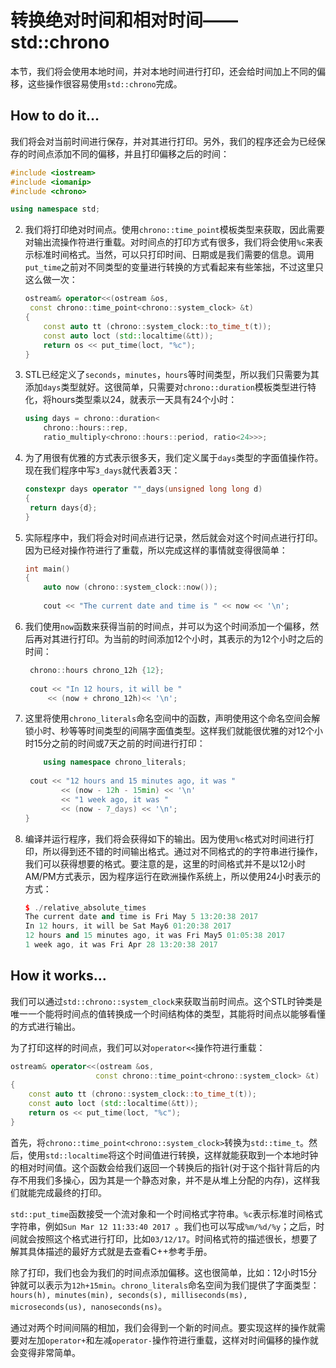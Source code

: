 # 转换绝对时间和相对时间——std::chrono

本节，我们将会使用本地时间，并对本地时间进行打印，还会给时间加上不同的偏移，这些操作很容易使用`std::chrono`完成。

## How to do it...

我们将会对当前时间进行保存，并对其进行打印。另外，我们的程序还会为已经保存的时间点添加不同的偏移，并且打印偏移之后的时间：

   ```c++
   #include <iostream>
   #include <iomanip>
   #include <chrono>
   
   using namespace std; 
   ```

2. 我们将打印绝对时间点。使用`chrono::time_point`模板类型来获取，因此需要对输出流操作符进行重载。对时间点的打印方式有很多，我们将会使用`%c`来表示标准时间格式。当然，可以只打印时间、日期或是我们需要的信息。调用`put_time`之前对不同类型的变量进行转换的方式看起来有些笨拙，不过这里只这么做一次：

   ```c++
   ostream& operator<<(ostream &os,
   	const chrono::time_point<chrono::system_clock> &t)
   {
       const auto tt (chrono::system_clock::to_time_t(t));
       const auto loct (std::localtime(&tt));
       return os << put_time(loct, "%c");
   }
   ```

3. STL已经定义了`seconds`，`minutes`，`hours`等时间类型，所以我们只需要为其添加`days`类型就好。这很简单，只需要对`chrono::duration`模板类型进行特化，将hours类型乘以24，就表示一天具有24个小时：

   ```c++
   using days = chrono::duration<
       chrono::hours::rep,
       ratio_multiply<chrono::hours::period, ratio<24>>>;
   ```

4. 为了用很有优雅的方式表示很多天，我们定义属于`days`类型的字面值操作符。现在我们程序中写`3_days`就代表着3天：

   ```c++
   constexpr days operator ""_days(unsigned long long d)
   {
   	return days{d};
   }
   ```

5. 实际程序中，我们将会对时间点进行记录，然后就会对这个时间点进行打印。因为已经对操作符进行了重载，所以完成这样的事情就变得很简单：

   ```c++
   int main()
   {
       auto now (chrono::system_clock::now());
       
       cout << "The current date and time is " << now << '\n'; 
   ```

6. 我们使用`now`函数来获得当前的时间点，并可以为这个时间添加一个偏移，然后再对其进行打印。为当前的时间添加12个小时，其表示的为12个小时之后的时间：

   ```c++
   	chrono::hours chrono_12h {12};
   	
   	cout << "In 12 hours, it will be "
   		<< (now + chrono_12h)<< '\n';
   ```

7. 这里将使用`chrono_literals`命名空间中的函数，声明使用这个命名空间会解锁小时、秒等等时间类型的间隔字面值类型。这样我们就能很优雅的对12个小时15分之前的时间或7天之前的时间进行打印：

   ```c++
       using namespace chrono_literals;
       
   	cout << "12 hours and 15 minutes ago, it was "
           << (now - 12h - 15min) << '\n'
           << "1 week ago, it was "
           << (now - 7_days) << '\n';
   } 
   ```

8. 编译并运行程序，我们将会获得如下的输出。因为使用`%c`格式对时间进行打印，所以得到还不错的时间输出格式。通过对不同格式的的字符串进行操作，我们可以获得想要的格式。要注意的是，这里的时间格式并不是以12小时AM/PM方式表示，因为程序运行在欧洲操作系统上，所以使用24小时表示的方式：

   ```c++
   $ ./relative_absolute_times
   The current date and time is Fri May 5 13:20:38 2017
   In 12 hours, it will be Sat May6 01:20:38 2017
   12 hours and 15 minutes ago, it was Fri May5 01:05:38 2017
   1 week ago, it was Fri Apr 28 13:20:38 2017
   ```

## How it works...

我们可以通过`std::chrono::system_clock`来获取当前时间点。这个STL时钟类是唯一一个能将时间点的值转换成一个时间结构体的类型，其能将时间点以能够看懂的方式进行输出。

为了打印这样的时间点，我们可以对`operator<<`操作符进行重载：

```c++
ostream& operator<<(ostream &os,
				   const chrono::time_point<chrono::system_clock> &t)
{
    const auto tt (chrono::system_clock::to_time_t(t));
    const auto loct (std::localtime(&tt));
    return os << put_time(loct, "%c");
}
```

首先，将`chrono::time_point<chrono::system_clock>`转换为`std::time_t`。然后，使用`std::localtime`将这个时间值进行转换，这样就能获取到一个本地时钟的相对时间值。这个函数会给我们返回一个转换后的指针(对于这个指针背后的内存不用我们多操心，因为其是一个静态对象，并不是从堆上分配的内存)，这样我们就能完成最终的打印。

`std::put_time`函数接受一个流对象和一个时间格式字符串。`%c`表示标准时间格式字符串，例如`Sun Mar 12 11:33:40 2017 `。我们也可以写成`%m/%d/%y`；之后，时间就会按照这个格式进行打印，比如`03/12/17`。时间格式符的描述很长，想要了解其具体描述的最好方式就是去查看C++参考手册。

除了打印，我们也会为我们的时间点添加偏移。这也很简单，比如：12小时15分钟就可以表示为`12h+15min`。`chrono_literals`命名空间为我们提供了字面类型：`hours(h), minutes(min), seconds(s), milliseconds(ms), microseconds(us), nanoseconds(ns)`。

通过对两个时间间隔的相加，我们会得到一个新的时间点。要实现这样的操作就需要对左加`operator+`和左减`operator-`操作符进行重载，这样对时间偏移的操作就会变得非常简单。